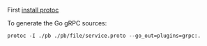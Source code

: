 First [install protoc](https://github.com/google/protobuf/blob/master/README.md)

To generate the Go gRPC sources:

`protoc -I ./pb ./pb/file/service.proto --go_out=plugins=grpc:.`
